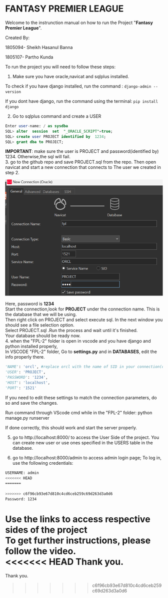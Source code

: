 # FANTASY PREMIER LEAGUE

Welcome to the instrunction manual on how to run the Project "**Fantasy Premier League**".

Created By:

1805094- Sheikh Hasanul Banna

1805107- Partho Kunda


To run the project you will need to follow these steps:

1. Make sure you have oracle,navicat and sqlplus installed.

To check if you have django installed, run the command : ```django-admin --version```

If you dont have django, run the command using the terminal: ```pip install django ```

2. Go to sqlplus command and create a USER<br  />

```sql
Enter user-name: / as sysdba
SQL> alter  session  set  "_ORACLE_SCRIPT"=true;
SQL> create user PROJECT identified by  1234;
SQL> grant dba to PROJECT;
```

**IMPORTANT**: make sure the user is PROJECT and password(identified by) 1234. Otherwise,the sql will fail.<br  />
3. go to the github repo and save PROJECT.sql from the repo. Then open navicat and start a new connection that connects to The user we created in step 2.<br  />

  

![connection image](connection.png) <br  />

  

Here, password is **1234**  <br  />
Start the connection,look for **PROJECT** under the connection name. This is the database that we will be using.<br  />
Then right click on PROJECT and select execute sql. In the next window you should see a file selection option. <br  />
Select PROJECT.sql .Run the process and wait until it's finished.<br  />
Your database should be ready now.<br  />
4. when the "FPL-2" folder is open in vscode and you have django and python installed properly, <br  />
In VSCODE "FPL-2" folder, Go to **settings.py** and in **DATABASES**, edit the info properly there.<br  />

  

```python
'NAME': 'orcl', #replace orcl with the name of SID in your connection(default is orcl)
'USER': 'PROJECT',
'PASSWORD': '1234',
'HOST': 'localhost',
'PORT': '1521'

```

If you need to edit these settings to match the connection parameters, do so and save the changes.<br  />

Run command through VScode cmd while in the "FPL-2" folder: python manage.py runserver <br  />

If done correctly, this should work and start the server properly.<br  />

5. go to http://localhost:8000/ to access the User Side of the project. You can create new user or use ones specified in the USERS table in the database.<br  />

6. go to http://localhost:8000/admin to access admin login page; To log in, use the following credentials:<br  />

```bash
USERNAME: admin
<<<<<<< HEAD
=======

>>>>>>> c6f96cb93e67d810c4cd6ceb259c69d263d3a0d6
Password: 1234
```
Use the links to access respective sides of the project<br  />
To get further instructions, please follow the video.<br  />
<<<<<<< HEAD
Thank you.
=======

  

Thank you.
>>>>>>> c6f96cb93e67d810c4cd6ceb259c69d263d3a0d6
